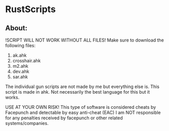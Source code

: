 # RustScripts
About:
--------
!SCRIPT WILL NOT WORK WITHOUT ALL FILES!
Make sure to download the following files:
1. ak.ahk
2. crosshair.ahk
3. m2.ahk
4. dev.ahk
5. sar.ahk

The individual gun scripts are not made by me but everything else is.
This script is made in ahk.
Not necessarily the best language for this but it works.

USE AT YOUR OWN RISK!
This type of software is considered cheats by Facepunch and detectable by easy anti-cheat (EAC)
I am NOT responsible for any penalties received by facepunch or other related systems/companies.
